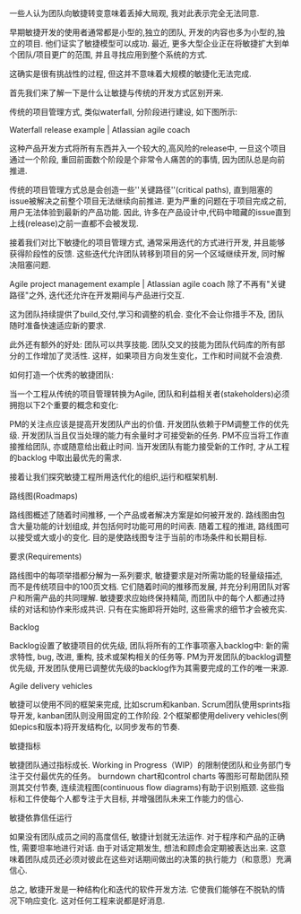 一些人认为团队向敏捷转变意味着丢掉大局观, 我对此表示完全无法同意.

早期敏捷开发的使用者通常都是小型的,独立的团队, 开发的内容也多为小型的,独立的项目. 他们证实了敏捷模型可以成功. 最近, 更多大型企业正在将敏捷扩大到单个团队/项目更广的范围, 并且寻找应用到整个系统的方式.

这确实是很有挑战性的过程, 但这并不意味着大规模的敏捷化无法完成. 

首先我们来了解一下是什么让敏捷与传统的开发方式区别开来.

传统的项目管理方式, 类似waterfall, 分阶段进行建设, 如下图所示:

Waterfall release example | Atlassian agile coach

这种产品开发方式将所有东西并入一个较大的,高风险的release中, 一旦这个项目通过一个阶段, 重回前面数个阶段是个非常令人痛苦的的事情, 因为团队总是向前推进.

传统的项目管理方式总是会创造一些''关键路径''(critical paths), 直到阻塞的issue被解决之前整个项目无法继续向前推进. 更为严重的问题在于项目完成之前, 用户无法体验到最新的产品功能. 因此, 许多在产品设计中,代码中暗藏的issue直到上线(release)之前一直都不会被发现.

接着我们对比下敏捷化的项目管理方式, 通常采用迭代的方式进行开发, 并且能够获得阶段性的反馈. 这些迭代允许团队转移到项目的另一个区域继续开发, 同时解决阻塞问题.

Agile project management example | Atlassian agile coach
除了不再有"关键路径"之外, 迭代还允许在开发期间与产品进行交互.

这为团队持续提供了build,交付,学习和调整的机会. 变化不会让你措手不及, 团队随时准备快速适应新的要求.

此外还有额外的好处: 团队可以共享技能. 团队交叉的技能为团队代码库的所有部分的工作增加了灵活性. 这样，如果项目方向发生变化，工作和时间就不会浪费.

如何打造一个优秀的敏捷团队:

当一个工程从传统的项目管理转换为Agile, 团队和利益相关者(stakeholders)必须拥抱以下2个重要的概念和变化:

PM的关注点应该是提高开发团队产出的价值. 开发团队依赖于PM调整工作的优先级.
开发团队当且仅当处理的能力有余量时才可接受新的任务. PM不应当将工作直接推给团队, 亦或随意给出截止时间. 当开发团队有能力接受新的工作时, 才从工程的backlog 中取出最优先的需求.


接着让我们探究敏捷工程所用迭代化的组织,运行和框架机制.

路线图(Roadmaps)

路线图概述了随着时间推移, 一个产品或者解决方案是如何被开发的. 路线图由包含大量功能的计划组成, 并包括何时功能可用的时间表. 随着工程的推进, 路线图可以接受或大或小的变化. 目的是使路线图专注于当前的市场条件和长期目标.

要求(Requirements)

路线图中的每项举措都分解为一系列要求, 敏捷要求是对所需功能的轻量级描述, 而不是传统项目中的100页文档. 它们随着时间的推移而发展, 并充分利用团队对客户和所需产品的共同理解. 敏捷要求应始终保持精简, 而团队中的每个人都通过持续的对话和协作来形成共识.  只有在实施即将开始时, 这些需求的细节才会被充实.

Backlog

Backlog设置了敏捷项目的优先级, 团队将所有的工作事项塞入backlog中: 新的需求特性, bug, 改进, 重构, 技术或架构相关的任务等. PM为开发团队的backlog调整优先级, 开发团队使用已调整优先级的backlog作为其需要完成的工作的唯一来源.

Agile delivery vehicles

敏捷可以使用不同的框架来完成, 比如scrum和kanban. Scrum团队使用sprints指导开发, kanban团队则没用固定的工作阶段. 2个框架都使用delivery vehicles(例如epics和版本)将开发结构化, 以同步发布的节奏.

敏捷指标

敏捷团队通过指标成长.  Working in Progress（WIP）的限制使团队和业务部门专注于交付最优先的任务。 burndown chart和control charts 等图形可帮助团队预测其交付节奏, 连续流程图(continuous flow diagrams)有助于识别瓶颈.  这些指标和工件使每个人都专注于大目标, 并增强团队未来工作能力的信心.

敏捷依靠信任运行

如果没有团队成员之间的高度信任, 敏捷计划就无法运作. 对于程序和产品的正确性, 需要坦率地进行对话. 由于对话定期发生, 想法和顾虑会定期被表达出来.  这意味着团队成员还必须对彼此在这些对话期间做出的决策的执行能力（和意愿）充满信心.

总之, 敏捷开发是一种结构化和迭代的软件开发方法. 它使我们能够在不脱轨的情况下响应变化. 这对任何工程来说都是好消息.
